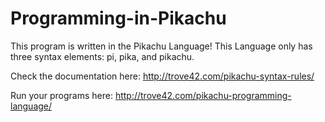 # Programming-in-Pikachu

This program is written in the Pikachu Language! This Language only has three syntax elements: pi, pika, and pikachu.

Check the documentation here: http://trove42.com/pikachu-syntax-rules/

Run your programs here: http://trove42.com/pikachu-programming-language/
